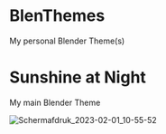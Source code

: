 # BlenThemes
My personal Blender Theme(s)

# Sunshine at Night

My main Blender Theme

![Schermafdruk_2023-02-01_10-55-52](https://user-images.githubusercontent.com/99595087/216010599-3e0ff031-5fb1-4150-9531-9d236eb4b332.png)
